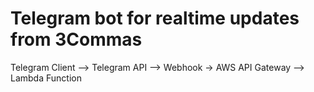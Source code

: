 # Telegram bot for realtime updates from 3Commas

Telegram Client --> Telegram API --> Webhook -> AWS API Gateway --> Lambda Function

